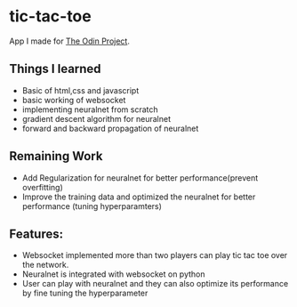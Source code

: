 # tic-tac-toe
App I made for [The Odin Project](https://www.theodinproject.com/lessons/node-path-javascript-tic-tac-toe).



## Things I learned 
- Basic of html,css and javascript
- basic working of websocket
- implementing neuralnet from scratch
- gradient descent algorithm for neuralnet
- forward and backward propagation of neuralnet


## Remaining Work
- Add Regularization for neuralnet for better performance(prevent overfitting)
- Improve the training data and optimized the neuralnet for better performance (tuning hyperparamters)

## Features:
- Websocket implemented more than two players can play tic tac toe over the network.
- Neuralnet is integrated with websocket on python
- User can play with neuralnet and they can also optimize its performance by fine tuning the hyperparameter
  

